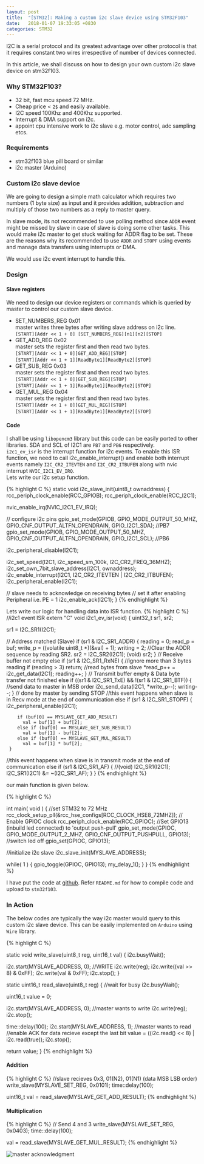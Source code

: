 ```yaml
---
layout: post
title:  "[STM32]: Making a custom i2c slave device using STM32F103"
date:   2018-01-07 19:33:05 +0830
categories: STM32
---
```


I2C is a serial protocol and its greatest advantage over other protocol is that it requires constant two wires irrespective of number of devices connected.  

In this article, we shall discuss on how to design your own custom i2c slave device on stm32f103.


### Why STM32F103?

- 32 bit, fast mcu speed 72 MHz.
- Cheap price < `2$` and easily available. 
- I2C speed 100Khz and 400Khz supported. 
- Interrupt & DMA support on i2c.
- appoint cpu intensive work to i2c slave e.g. motor control, adc sampling etcs.


### Requirements

- stm32f103 blue pill board or similar
- i2c master (Arduino)

### Custom i2c slave device

We are going to design a simple math calculator which requires two numbers (1 byte size) as input and it provides addition, subtraction and multiply of those two numbers as a reply to master query.  


In slave mode, its not recommended to use polling method since `ADDR` event might be missed by slave in case of slave is doing some other tasks.
This would make i2c master to get stuck waiting for ADDR flag to be set. These are the reasons why its recommended to use `ADDR` and `STOPF`
using events and manage data transfers using interrupts or DMA.

We would use i2c event interrupt to handle this.

### Design
#### Slave registers  
 We need to design our device registers or commands which is queried by master to control our custom slave device.

 - SET_NUMBERS_REG 0x01    
    master writes three bytes after writing slave address on i2c line.  
    `[START][Addr << 1 + 0] [SET_NUMBERS_REG][n1][n2][STOP]` 
 - GET_ADD_REG 0x02  
   master sets the register first and then read two bytes.  
   `[START][Addr << 1 + 0][GET_ADD_REG][STOP]`  
   `[START][Addr << 1 + 1][ReadByte1][ReadByte2][STOP]`  
 - GET_SUB_REG 0x03  
    master sets the register first and then read two bytes.  
    `[START][Addr << 1 + 0][GET_SUB_REG][STOP]`  
    `[START][Addr << 1 + 1][ReadByte1][ReadByte2][STOP]`  
 - GET_MUL_REG 0x04  
      master sets the register first and then read two bytes.  
     `[START][Addr << 1 + 0][GET_MUL_REG][STOP]`  
     `[START][Addr << 1 + 1][ReadByte1][ReadByte2][STOP]`    


#### Code
I shall be using `libopencm3` library but this code can be easily ported to other libraries.
SDA and SCL of I2C1 are `PB7` and `PB6` respectively.  
`i2c1_ev_isr` is the interrupt function for i2c events. To enable this ISR function, we need to call i2c_enable_interrupt()
and enable both interrupt events namely `I2C_CR2_ITEVTEN` and `I2C_CR2_ITBUFEN` along with nvic interrupt `NVIC_I2C1_EV_IRQ`.  
Lets write our i2c setup function.  

{% highlight C %}
static void
i2c_slave_init(uint8_t ownaddress)
{
   rcc_periph_clock_enable(RCC_GPIOB);
   rcc_periph_clock_enable(RCC_I2C1);

   nvic_enable_irq(NVIC_I2C1_EV_IRQ);

   // configure i2c pins
   gpio_set_mode(GPIOB, GPIO_MODE_OUTPUT_50_MHZ,
                 GPIO_CNF_OUTPUT_ALTFN_OPENDRAIN, GPIO_I2C1_SDA); //PB7
   gpio_set_mode(GPIOB, GPIO_MODE_OUTPUT_50_MHZ,
                 GPIO_CNF_OUTPUT_ALTFN_OPENDRAIN, GPIO_I2C1_SCL); //PB6

   i2c_peripheral_disable(I2C1);

   i2c_set_speed(I2C1, i2c_speed_sm_100k, I2C_CR2_FREQ_36MHZ);
   i2c_set_own_7bit_slave_address(I2C1, ownaddress);
   i2c_enable_interrupt(I2C1, I2C_CR2_ITEVTEN | I2C_CR2_ITBUFEN);
   i2c_peripheral_enable(I2C1);

   // slave needs to acknowledge on receiving bytes
   // set it after enabling Peripheral i.e. PE = 1
   i2c_enable_ack(I2C1);
}
{% endhighlight %}

Lets write our logic for handling data into ISR function.
{% highlight C %}
//i2c1 event ISR
extern "C" void i2c1_ev_isr(void)
{
   uint32_t sr1, sr2;

   sr1 = I2C_SR1(I2C1);

   // Address matched (Slave)
   if (sr1 & I2C_SR1_ADDR)
     {
        reading = 0;
        read_p = buf;
        write_p = ((volatile uint8_t *)(&val) + 1);
        writing = 2;
        //Clear the ADDR sequence by reading SR2.
        sr2 = I2C_SR2(I2C1);
        (void) sr2;
     }
   // Receive buffer not empty
   else if (sr1 & I2C_SR1_RxNE)
     {
        //ignore more than 3 bytes reading
        if (reading > 3)
          return;
        //read bytes from slave
        *read_p++ = i2c_get_data(I2C1);
        reading++;
     }
   // Transmit buffer empty & Data byte transfer not finished
   else if ((sr1 & I2C_SR1_TxE) && !(sr1 & I2C_SR1_BTF))
     {
        //send data to master in MSB order
        i2c_send_data(I2C1, *write_p--);
        writing--;
     }
   // done by master by sending STOP
   //this event happens when slave is in Recv mode at the end of communication
   else if (sr1 & I2C_SR1_STOPF)
     {
        i2c_peripheral_enable(I2C1);

        if (buf[0] == MYSLAVE_GET_ADD_RESULT)
          val = buf[1] + buf[2];
        else if (buf[0] == MYSLAVE_GET_SUB_RESULT)
          val = buf[1] - buf[2];
        else if (buf[0] == MYSLAVE_GET_MUL_RESULT)
          val = buf[1] * buf[2];
     }
 //this event happens when slave is in transmit mode at the end of communication
   else if (sr1 & I2C_SR1_AF)
     {
        //(void) I2C_SR1(I2C1);
        I2C_SR1(I2C1) &= ~(I2C_SR1_AF);
     }
}
{% endhighlight %}

our main function is given below.

{% highlight C %}

int main( void )
{
   //set STM32 to 72 MHz
   rcc_clock_setup_pll(&rcc_hse_configs[RCC_CLOCK_HSE8_72MHZ]);
   // Enable GPIOC clock
   rcc_periph_clock_enable(RCC_GPIOC);
   //Set GPIO13 (inbuild led connected) to 'output push-pull'
   gpio_set_mode(GPIOC, GPIO_MODE_OUTPUT_2_MHZ, GPIO_CNF_OUTPUT_PUSHPULL,
                 GPIO13);
   //switch led off
   gpio_set(GPIOC, GPIO13);

   //initialize i2c slave
   i2c_slave_init(MYSLAVE_ADDRESS);

   while( 1 )
     {
        gpio_toggle(GPIOC, GPIO13);
        my_delay_1();
     }
}
{% endhighlight %}

I have put the code at [github][proj-link]. Refer `README.md` for how to compile code and upload to `stm32f103`.

### In Action

The below codes are typically the way i2c master would query to this custom i2c slave device.
This can be easily implemented on `Arduino` using `Wire` library.

{% highlight C %}

static void
write_slave(uint8_t reg, uint16_t val)
{
   i2c.busyWait();

   i2c.start(MYSLAVE_ADDRESS, 0); //WRITE
   i2c.write(reg);
   i2c.write((val >> 8) & 0xFF);
   i2c.write(val & 0xFF);
   i2c.stop();
}

static uint16_t
read_slave(uint8_t reg)
{
   //wait for busy
   i2c.busyWait();

   uint16_t value = 0;

   i2c.start(MYSLAVE_ADDRESS, 0); //master wants to write
   i2c.write(reg);
   i2c.stop();

   time::delay(100);
   i2c.start(MYSLAVE_ADDRESS, 1);  //master wants to read
   //enable ACK for data recieve except the last bit
   value = ((i2c.read() << 8) | i2c.read(true));
   i2c.stop();

   return value;
}
{% endhighlight %}

#### Addition

{% highlight C %}
//slave recieves 0x3, 01(N2), 01(N1) (data MSB LSB order)
write_slave(MYSLAVE_SET_REG, 0x0101);
time::delay(100);

uint16_t val = read_slave(MYSLAVE_GET_ADD_RESULT);
{% endhighlight %}

#### Multiplication
{% highlight C %}
// Send 4 and 3
write_slave(MYSLAVE_SET_REG, 0x0403);
time::delay(100);

val = read_slave(MYSLAVE_GET_MUL_RESULT);
{% endhighlight %}

![master acknowledgment](https://pbs.twimg.com/media/DS78JxfVAAESyO4.jpg)

[proj-link]:https://github.com/amitesh-singh/i2c-slave-stm32f1

